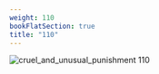 ```yaml
---
weight: 110
bookFlatSection: true
title: "110"
---
```


![cruel_and_unusual_punishment 110 ](../../jpg/cup_110.jpg)


